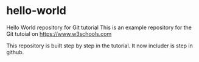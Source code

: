 # hello-world
Hello World repository for Git tutorial
This is an example repository for the Git tutoial on https://www.w3schools.com

This repository is built step by step in the tutorial.
It now includer is step in github.
